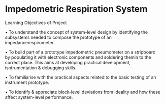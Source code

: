 # Impedometric Respiration System

Learning Objectives of Project

• To understand the concept of system-level design by identifying the subsystems needed to compose the prototype of an impedancerespirometer.

• To build part of a prototype impedometric pneumometer on a stripboard by populating it with electronic components and soldering themin to the correct place. This aims at developing practical development, isntrumentation & debugging skills.

• To familiarise with the practical aspects related to the basic testing of an instrument prototype.

• To identify & appreciate block-level deviations from ideality and how these affect system-level performance.
